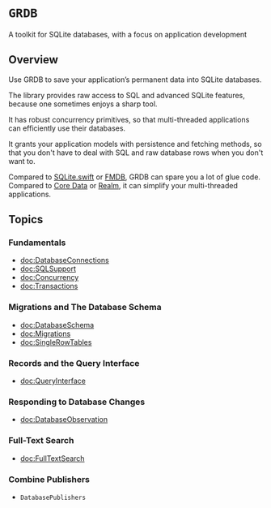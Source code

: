 # ``GRDB``

A toolkit for SQLite databases, with a focus on application development

## Overview

Use GRDB to save your application’s permanent data into SQLite databases.

The library provides raw access to SQL and advanced SQLite features, because one sometimes enjoys a sharp tool.

It has robust concurrency primitives, so that multi-threaded applications can efficiently use their databases.

It grants your application models with persistence and fetching methods, so that you don't have to deal with SQL and raw database rows when you don't want to.

Compared to [SQLite.swift](https://github.com/stephencelis/SQLite.swift) or [FMDB](https://github.com/ccgus/fmdb), GRDB can spare you a lot of glue code. Compared to [Core Data](https://developer.apple.com/library/content/documentation/Cocoa/Conceptual/CoreData/) or [Realm](http://realm.io), it can simplify your multi-threaded applications.

## Topics

### Fundamentals

- <doc:DatabaseConnections>
- <doc:SQLSupport>
- <doc:Concurrency>
- <doc:Transactions>

### Migrations and The Database Schema

- <doc:DatabaseSchema>
- <doc:Migrations>
- <doc:SingleRowTables>

### Records and the Query Interface

- <doc:QueryInterface>

### Responding to Database Changes

- <doc:DatabaseObservation>

### Full-Text Search

- <doc:FullTextSearch>

### Combine Publishers

- ``DatabasePublishers``
